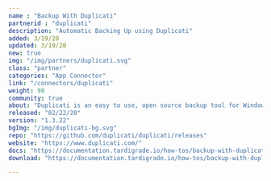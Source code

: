 ```yaml
---
name : "Backup With Duplicati"
partnerid : "duplicati"
description: "Automatic Backing Up using Duplicati"
added: 3/19/20
updated: 3/19/20
new: true
img: "/img/partners/duplicati.svg"
class: "partner"
categories: "App Connector"
link: "/connectors/duplicati"
weight: 98
community: true
about: "Duplicati is an easy to use, open source backup tool for Windows, Mac, Linux, iOS, and Android that enables backups to the decentralized cloud. Duplicati users can now take advantage of the benefits of enterprise-grade security backed by SLAs, with end-to-end encryption on every file through a new native integration with Tardigrade."
released: "02/22/20"
version: "1.3.22"
bgImg: "/img/duplicati-bg.svg"
repo: "https://github.com/duplicati/duplicati/releases"
website: "https://www.duplicati.com/"
docs: "https://documentation.tardigrade.io/how-tos/backup-with-duplicati"
download: "https://documentation.tardigrade.io/how-tos/backup-with-duplicati"

---
```

